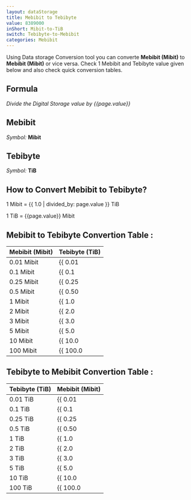 ```yaml
---
layout: dataStorage
title: Mebibit to Tebibyte
value: 8389000
inShort: Mibit-to-TiB
switch: Tebibyte-to-Mebibit
categories: Mebibit
---
```


Using Data storage Conversion tool you can converte **Mebibit (Mibit)** to **Mebibit (Mibit)** or vice versa. Check 1 Mebibit and Tebibyte value given below and also check quick conversion tables.

## Formula
*Divide the Digital Storage value by {{page.value}}*

## Mebibit
*Symbol:* **Mibit**

## Tebibyte
*Symbol:* **TiB**

## How to Convert Mebibit to Tebibyte?

1 Mibit = {{ 1.0 | divided_by: page.value }} TiB

1 TiB = {{page.value}} Mibit


## Mebibit to Tebibyte Convertion Table :

| Mebibit (Mibit) | Tebibyte (TiB) |
| ---- | ---- |
| 0.01 Mibit | {{ 0.01 | divided_by: page.value | round: 12 }} TiB |
| 0.1 Mibit | {{ 0.1 | divided_by: page.value | round: 12 }} TiB |
| 0.25 Mibit | {{ 0.25 | divided_by: page.value | round: 12 }} TiB |
| 0.5 Mibit | {{ 0.50 | divided_by: page.value | round: 12 }} TiB |
| 1 Mibit | {{ 1.0 | divided_by: page.value | round: 12 }} TiB |
| 2 Mibit | {{ 2.0 | divided_by: page.value | round: 12 }} TiB |
| 3 Mibit | {{ 3.0 | divided_by: page.value | round: 12 }} TiB |
| 5 Mibit | {{ 5.0 | divided_by: page.value | round: 12 }} TiB |
| 10 Mibit | {{ 10.0 | divided_by: page.value | round: 12 }} TiB |
| 100 Mibit | {{ 100.0 | divided_by: page.value | round: 12 }} TiB |

## Tebibyte to Mebibit Convertion Table :

| Tebibyte (TiB) | Mebibit (Mibit) |
| ---- | ---- |
| 0.01 TiB | {{ 0.01 | times: page.value | round: 12 }} Mibit |
| 0.1 TiB | {{ 0.1 | times: page.value | round: 12 }} Mibit |
| 0.25 TiB | {{ 0.25 | times: page.value | round: 12 }} Mibit |
| 0.5 TiB | {{ 0.50 | times: page.value | round: 12 }} Mibit |
| 1 TiB | {{ 1.0 | times: page.value | round: 12 }} Mibit |
| 2 TiB | {{ 2.0 | times: page.value | round: 12 }} Mibit |
| 3 TiB | {{ 3.0 | times: page.value | round: 12 }} Mibit |
| 5 TiB | {{ 5.0 | times: page.value | round: 12 }} Mibit |
| 10 TiB | {{ 10.0 | times: page.value | round: 12 }} Mibit |
| 100 TiB | {{ 100.0 | times: page.value | round: 12 }} Mibit |


<script>
document.getElementById('selectInput')[7].selected = true
document.getElementById('selectOutput')[17].selected = true
</script>
